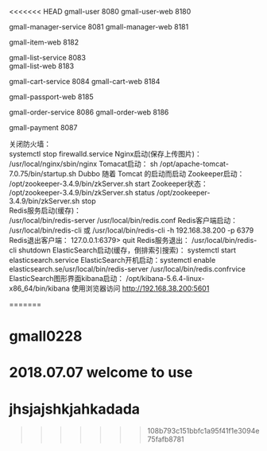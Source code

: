 <<<<<<< HEAD
gmall-user      8080
gmall-user-web  8180

gmall-manager-service 8081
gmall-manager-web     8181

gmall-item-web  8182

gmall-list-service  8083    
gmall-list-web    8183

gmall-cart-service 8084
gmall-cart-web  8184

gmall-passport-web 8185

gmall-order-service 8086
gmall-order-web 8186

gmall-payment 8087

关闭防火墙：       
    systemctl stop firewalld.service
Nginx启动(保存上传图片)：        
    /usr/local/nginx/sbin/nginx
Tomacat启动：      sh /opt/apache-tomcat-7.0.75/bin/startup.sh
Dubbo 随着 Tomcat 的启动而启动 
Zookeeper启动：    /opt/zookeeper-3.4.9/bin/zkServer.sh start
Zookeeper状态：    /opt/zookeeper-3.4.9/bin/zkServer.sh status
                   /opt/zookeeper-3.4.9/bin/zkServer.sh stop        
Redis服务启动(缓存)：    
    /usr/local/bin/redis-server /usr/local/bin/redis.conf
Redis客户端启动：  /usr/local/bin/redis-cli
        或 /usr/local/bin/redis-cli -h 192.168.38.200 -p 6379
Redis退出客户端：  127.0.0.1:6379> quit
Redis服务退出：    /usr/local/bin/redis-cli shutdown
ElasticSearch启动(缓存，倒排索引搜索)：
    systemctl start elasticsearch.service
ElasticSearch开机启动：systemctl enable elasticsearch.se/usr/local/bin/redis-server /usr/local/bin/redis.confrvice
ElasticSearch图形界面kibana启动：
    /opt/kibana-5.6.4-linux-x86_64/bin/kibana
    使用浏览器访问 http://192.168.38.200:5601

=======
# gmall0228

# 2018.07.07 welcome to use
# jhsjajshkjahkadada
>>>>>>> 108b793c151bbfc1a95f41f1e3094e75fafb8781

